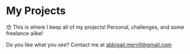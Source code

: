 # My Projects
😍 This is where I keep all of my projects! Personal, challenges, and some freelance alike!

Do you like what you see? Contact me at [abbigail.merrill@gmail.com](mailto:abbigail.merrill@gmail.com)
